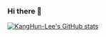 ### Hi there 👋
[![KangHun-Lee's GitHub stats](https://github-readme-stats.vercel.app/api?username=KangHun-Lee&count_private=true&show_icons=true&theme=radical)](https://github.com/KangHun-Lee/github-readme-stats)

<!--
**KangHun-Lee/KangHun-Lee** is a ✨ _special_ ✨ repository because its `README.md` (this file) appears on your GitHub profile.

Here are some ideas to get you started:

- 🔭 I’m currently working on ...
- 🌱 I’m currently learning ...
- 👯 I’m looking to collaborate on ...
- 🤔 I’m looking for help with ...
- 💬 Ask me about ...
- 📫 How to reach me: ...
- 😄 Pronouns: ...
- ⚡ Fun fact: ...
-->
